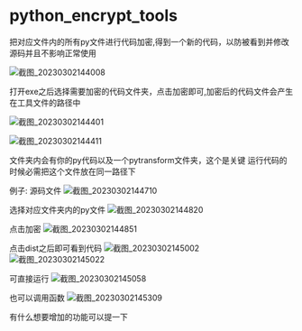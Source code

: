 # python_encrypt_tools
把对应文件内的所有py文件进行代码加密,得到一个新的代码，以防被看到并修改源码并且不影响正常使用


![截图_20230302144008](https://user-images.githubusercontent.com/111741364/222350905-a9211b6c-c98c-42f1-92a7-ae00ba3af5e6.png)


打开exe之后选择需要加密的代码文件夹，点击加密即可,加密后的代码文件会产生在工具文件的路径中

![截图_20230302144401](https://user-images.githubusercontent.com/111741364/222351424-53e5b426-61e5-4aef-9393-f0d4f43eb79b.png)

![截图_20230302144411](https://user-images.githubusercontent.com/111741364/222351453-6b74d68d-a036-4220-8864-30ad6cf717db.png)

文件夹内会有你的py代码以及一个pytransform文件夹，这个是关键
运行代码的时候必需把这个文件放在同一路径下

例子: 源码文件
![截图_20230302144710](https://user-images.githubusercontent.com/111741364/222352079-89940fa3-2306-4d42-93fa-7227e59c897d.png)

选择对应文件夹内的py文件
![截图_20230302144820](https://user-images.githubusercontent.com/111741364/222352327-c1b766e5-7426-49e4-8c61-b413b896d37d.png)

点击加密
![截图_20230302144851](https://user-images.githubusercontent.com/111741364/222352372-6ca1287e-eabd-41e2-b2bd-566c769dc139.png)

点击dist之后即可看到代码
![截图_20230302145002](https://user-images.githubusercontent.com/111741364/222352594-4b8b8b8a-71d7-4e3c-9a3b-e48c3de3d9f1.png)
![截图_20230302145022](https://user-images.githubusercontent.com/111741364/222352672-e04ad411-3631-49b4-b10a-a9084796aa57.png)

可直接运行
![截图_20230302145058](https://user-images.githubusercontent.com/111741364/222352787-73fee7d2-9025-4e95-a97f-44cc3714b0e8.png)

也可以调用函数
![截图_20230302145309](https://user-images.githubusercontent.com/111741364/222353203-8864ecca-de3d-4e0c-8e5a-98ab6c8f6c75.png)

有什么想要增加的功能可以提一下
